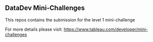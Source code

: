 ## DataDev Mini-Challenges

This repos contains the submission for the level 1 mini-challenge

For more details please visit: https://www.tableau.com/developer/mini-challenges